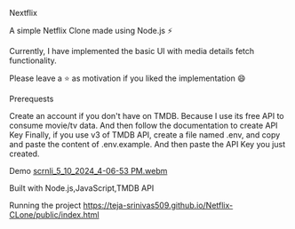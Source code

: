 Nextflix

A simple Netflix Clone made using Node.js ⚡

Currently, I have implemented the basic UI with media details fetch functionality.

Please leave a ⭐ as motivation if you liked the implementation 😄

Prerequests


Create an account if you don't have on TMDB. Because I use its free API to consume movie/tv data.
And then follow the documentation to create API Key
Finally, if you use v3 of TMDB API, create a file named .env, and copy and paste the content of .env.example. And then paste the API Key you just created.


Demo
[scrnli_5_10_2024_4-06-53 PM.webm](https://github.com/Teja-Srinivas509/Netflix-CLone/assets/159931462/0710dc32-aa6c-4e6c-bf20-69ea298aac07)


Built with Node.js,JavaScript,TMDB API

  
Running the project
 https://teja-srinivas509.github.io/Netflix-CLone/public/index.html
